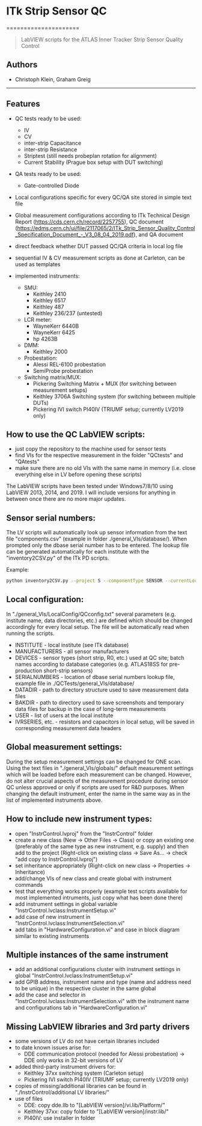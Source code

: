 # ITk Strip Sensor QC
=====================

> LabVIEW scripts for the ATLAS Inner Tracker Strip Sensor Quality Control

## Authors
*	Christoph Klein, Graham Greig

---------------------------------------------------------------------------------------
## Features

*	QC tests ready to be used: 
	*	IV
	*	CV
	*	inter-strip Capacitance
	*	inter-strip Resistance
	*	Striptest (still needs probeplan rotation for alignment)
	*	Current Stability (Prague box setup with DUT switching)
	
*	QA tests ready to be used:
	* Gate-controlled Diode
	

*	Local configurations specific for every QC/QA site stored in simple text file

*	Global measurement configurations according to ITk Technical Design Report (https://cds.cern.ch/record/2257755), QC document (https://edms.cern.ch/ui/file/2117065/2/ITk_Strip_Sensor_Quality_Control_Specification_Document_-_V3_08_04_2019.pdf), and QA document

*	direct feedback whether DUT passed QC/QA criteria in local log file

*	sequential IV & CV measurement scripts as done at Carleton, can be used as templates

*	implemented instruments:
	*	SMU:
		*	Keithley 2410
		*	Keithley 6517
		*	Keithley 487
		*	Keithley 236/237	(untested)
	*	LCR meter:
		*	WayneKerr 6440B
		*	WayneKerr 6425
		*	hp 4263B
	*	DMM:
		*	Keithley 2000
	*	Probestation:
		*	Alessi REL-6100 probestation
		*	SemiProbe probestation
	*	Switching matrix/MUX:
		*	Pickering Switching Matrix + MUX (for switching between measurement setups)
		*	Keithley 3706A Switching system (for switching between multiple DUTs)
		*	Pickering IVI switch PI40IV (TRIUMF setup; currently LV2019 only)
	

## How to use the QC LabVIEW scripts:
*	just copy the repository to the machine used for sensor tests
*	find VIs for the respective measurement in the folder "QCtests" and "QAtests"
*	make sure there are no old VIs with the same name in memory (i.e. close everything else in LV before opening these scripts)

The LabVIEW scripts have been tested under Windows7/8/10 using LabVIEW 2013, 2014, and 2019.
I will include versions for anything in between once there are no more major updates.


## Sensor serial numbers:
The LV scripts will automatically look up sensor information from the text file "components.csv" (example in folder ./general_VIs/database/).
When prompted only the dbase serial number has to be entered.
The lookup file can be generated automatically for each institute with the "inventory2CSV.py" of the ITk PD scripts.

Example: 
```bash
python inventory2CSV.py --project S --componentType SENSOR --currentLocation CU --property ID --outfile inventory.csv 
```



## Local configuration:
In "./general_VIs/LocalConfig/QCconfig.txt" several parameters (e.g. institute name, data directories, etc.) are defined which should be changed accordingly for every local setup.
The file will be automatically read when running the scripts.
*	INSTITUTE - local institute (see ITk database)
*	MANUFACTURERS - all sensor manufacturers
*	DEVICES - sensor types (short strip, R0, etc.) used at QC site; batch names according to database categories (e.g. ATLAS18SS for pre-production short-strip sensors)
*	SERIALNUMBERS - location of dbase serial numbers lookup file, example file in ./QCTests/general_VIs/database/
*	DATADIR - path to directory structure used to save measurement data files
*	BAKDIR - path to directory used to save screenshots and temporary data files for backup in the case of long-term measurements
*	USER - list of users at the local institute
*	IVRSERIES, etc. - resistors and capacitors in local setup, will be saved in corresponding measurement data headers


## Global measurement settings:
During the setup measurement settings can be changed for ONE scan.
Using the text files in "./general_VIs/globals/" default measurement settings which will be loaded before each measurement can be changed.
However, do not alter crucial aspects of the measurement procedure during sensor QC unless approved or only if scripts are used for R&D purposes.
When changing the default instrument, enter the name in the same way as in the list of implemented instruments above.

## How to include new instrument types:
*	open "InstrControl.lvproj" from the "InstrControl" folder
*	create a new class (New -> Other Files -> Class) or copy an existing one (preferably of the same type as new instrument, e.g. supply) and then add to the project (Right-click on existing class -> Save As... -> check "add copy to InstrControl.lvproj")
*	set inheritance appropriately (Right-click on new class -> Properties -> Inheritance)
*	add/change VIs of new class and create global with instrument commands
*	test that everything works properly (example test scripts available for most implemented intruments, just copy what has been done there)
*	add instrument settings in global variable "InstrControl.lvclass:InstrumentSetup.vi"
*	add case of new instrument in "InstrControl.lvclass:InstrumentSelection.vi"
*	add tabs in "HardwareConfiguration.vi" and case in block diagram similar to existing instruments

## Multiple instances of the same instrument
*	add an additional configurations cluster with instrument settings in global "InstrControl.lvclass:InstrumentSetup.vi"
*	add GPIB address, instrument name and type (name and address need to be unique) in the respective cluster in the same global 
*	add the case and selector in "InstrControl.lvclass:InstrumentSelection.vi" with the instrument name and configurations tab in "HardwareConfiguration.vi"


## Missing LabVIEW libraries and 3rd party drivers
*	some versions of LV do not have certain libraries included
*	to date known issues arise for:
	*	DDE communication protocol (needed for Alessi probestation) -> DDE only works in 32-bit versions of LV
*	added third-party instrument drivers for:
	*	Keithley 37xx switching system (Carleton setup)
	*	Pickering IVI switch PI40IV (TRIUMF setup; currently LV2019 only)
*	copies of missing/additional libraries can be found in "./InstrControl/additional LV libraries/"
*	use of files
	*	DDE: copy dde.llb to "[LabVIEW version]/vi.lib/Platform/"
	*	Keithley 37xx: copy folder to "[LabVIEW version]/instr.lib/"
	*	PI40IV: use installer in folder